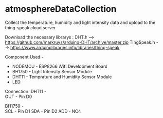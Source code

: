 # atmosphereDataCollection
Collect the temperature, humidity and light intensity data and upload to the thing-speak cloud server

Download the necessary librarys : 
  DHT.h --> https://github.com/markruys/arduino-DHT/archive/master.zip 
  TingSpeak.h --> https://www.arduinolibraries.info/libraries/thing-speak
  
 Component Used - 
  - NODEMCU - ESP8266 Wifi Development Board
  - BH1750 - Light Intensity Sensor Module
  - DHT11 - Temprature and Humidity Sensor Module
  - LED 
  
 Connection:
   DHT11 -   
    OUT    -   Pin D0

   BH1750 -   
     SCL    -   Pin D1
     SDA    -   Pin D2
     ADD    -   NC4
